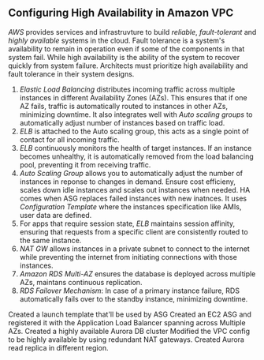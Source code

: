 ## Configuring High Availability in Amazon VPC
*AWS* provides services and infrastruvture to build *reliable*, *fault-tolerant* and *highly available* systems in the cloud.
Fault tolerance is a system's availability to remain in operation even if some of the components in that system fail.
While high availability is the ability of the system to recover quickly from system failure.
Architects must prioritize high availability and fault tolerance in their system designs.
1. *Elastic Load Balancing* distributes incoming traffic across multiple instances in different Availability Zones (AZs). This ensures that if one AZ fails, traffic is automatically routed to instances in other AZs, minimizing downtime. It also integrates well with *Auto scaling groups* to automatically adjust number of instances based on traffic load.
2. *ELB* is attached to the Auto scaling group, this acts as a single point of contact for all incoming traffic.
3. *ELB* continuously monitors the health of target instances. If an instance becomes unhealthy, it is automatically removed from the load balancing pool, preventing it from receiving traffic.
4. *Auto Scaling Group* allows you to automatically adjust the number of instances in reponse to changes in demand. Ensure cost efficieny, scales down idle instances and scales out instances when needed. 
HA comes when ASG replaces failed instances with new inatnces. It uses *Configuration Template* where the instances specification like AMIs, user data are defined.
5. For apps that require session state, *ELB* maintains session affinity, ensuring that requests from a specific client are consistently routed to the same instance.
6. *NAT GW* allows instances in a private subnet to connect to the internet while preventing the internet from initiating connections with those instances.
7. *Amazon RDS Multi-AZ* ensures the database is deployed across multiple AZs, maintans continuous replication.
8. *RDS Failover Mechanism*: In case of a primary instance failure, RDS automatically fails over to the standby instance, minimizing downtime.


Created a launch template that'll be used by ASG
Created an EC2 ASG and registered it with the Application Load Balancer spanning across Multiple AZs.
Created a highly available Aurora DB cluster
Modified the VPC config to be highly available by using redundant NAT gateways.
Created Aurora read replica in different region.

